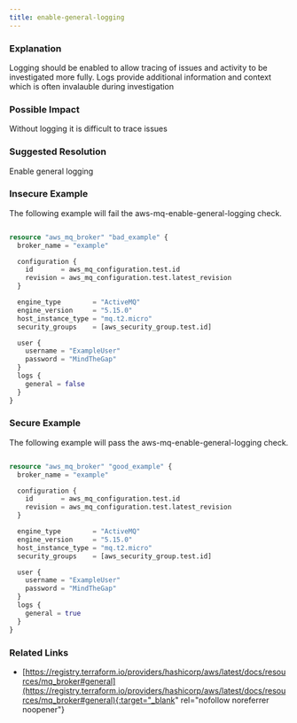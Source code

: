 ```yaml
---
title: enable-general-logging
---
```


### Explanation

Logging should be enabled to allow tracing of issues and activity to be investigated more fully. Logs provide additional information and context which is often invalauble during investigation

### Possible Impact
Without logging it is difficult to trace issues

### Suggested Resolution
Enable general logging


### Insecure Example

The following example will fail the aws-mq-enable-general-logging check.

```terraform

resource "aws_mq_broker" "bad_example" {
  broker_name = "example"

  configuration {
    id       = aws_mq_configuration.test.id
    revision = aws_mq_configuration.test.latest_revision
  }

  engine_type        = "ActiveMQ"
  engine_version     = "5.15.0"
  host_instance_type = "mq.t2.micro"
  security_groups    = [aws_security_group.test.id]

  user {
    username = "ExampleUser"
    password = "MindTheGap"
  }
  logs {
    general = false
  }
}

```



### Secure Example

The following example will pass the aws-mq-enable-general-logging check.

```terraform

resource "aws_mq_broker" "good_example" {
  broker_name = "example"

  configuration {
    id       = aws_mq_configuration.test.id
    revision = aws_mq_configuration.test.latest_revision
  }

  engine_type        = "ActiveMQ"
  engine_version     = "5.15.0"
  host_instance_type = "mq.t2.micro"
  security_groups    = [aws_security_group.test.id]

  user {
    username = "ExampleUser"
    password = "MindTheGap"
  }
  logs {
    general = true
  }
}

```




### Related Links


- [https://registry.terraform.io/providers/hashicorp/aws/latest/docs/resources/mq_broker#general](https://registry.terraform.io/providers/hashicorp/aws/latest/docs/resources/mq_broker#general){:target="_blank" rel="nofollow noreferrer noopener"}



